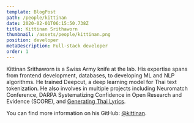 ```yaml
---
template: BlogPost
path: /people/kittinan
date: 2020-02-01T06:15:50.738Z
title: Kittinan Srithaworn
thumbnail: /assets/people/kittinan.png
position: developer
metaDescription: Full-stack developer
order: 1
---
```


Kittinan Srithaworn is a Swiss Army knife at the lab. His expertise spans from frontend development, databases, to developing ML and NLP algorithms. He trained Deepcut, a deep learning model for Thai text tokenization. He also involves in multiple projects including Neuromatch Conference, DARPA Systematizing Confidence in Open Research and Evidence (SCORE), and [Generating Thai Lyrics](https://tupleblog.github.io/generate-thai-lyrics/).

You can find more information on his GitHub: [@kittinan](https://github.com/kittinan).
